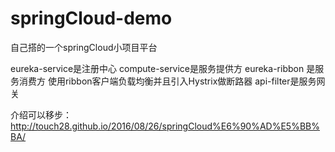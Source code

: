 # springCloud-demo

自己搭的一个springCloud小项目平台

eureka-service是注册中心 
compute-service是服务提供方
eureka-ribbon 是服务消费方 使用ribbon客户端负载均衡并且引入Hystrix做断路器
api-filter是服务网关

介绍可以移步：
http://touch28.github.io/2016/08/26/springCloud%E6%90%AD%E5%BB%BA/
